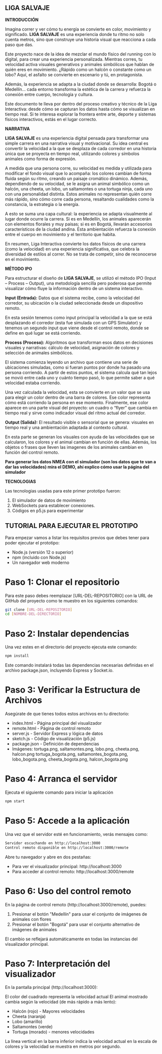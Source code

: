 LIGA SALVAJE
-

**INTRODUCCIÓN**

Imagina correr y ver cómo tu energía se convierte en color, movimiento y significado.
**LIGA SALVAJE** es una experiencia donde tu ritmo no solo cuenta metros, sino que construye una historia visual que reacciona a cada paso que das.

Este proyecto nace de la idea de mezclar el mundo físico del running con lo digital, para crear una experiencia personalizada. Mientras corres, tu velocidad activa visuales generativos y animales simbólicos que hablan de quién eres en movimiento. ¿Rápido como un halcón o constante como un lobo? Aquí, el asfalto se convierte en escenario y tú, en protagonista.

Además, la experiencia se adapta a la ciudad donde se desarrolla: Bogotá o Medellín… cada entorno transforma la estética de la carrera y refuerza la conexión entre cuerpo, tecnología y cultura.

Este documento te lleva por dentro del proceso creativo y técnico de la Liga Interactiva: desde cómo se capturan los datos hasta cómo se visualizan en tiempo real. Si te interesa explorar la frontera entre arte, deporte y sistemas físicos interactivos, estás en el lugar correcto.

**NARRATIVA**

**LIGA SALVAJE** es una experiencia digital pensada para transformar una simple carrera en una narrativa visual y motivacional. Su idea central es convertir la velocidad a la que se desplaza de cada corredor en una historia única que se proyecta en tiempo real, utilizando colores y símbolos animales como forma de expresión.

A medida que una persona corre, su velocidad es medida y utilizada para modificar el fondo visual que lo acompaña: los colores cambian de forma fluida según su ritmo, creando un paisaje cromático dinámico. Además, dependiendo de su velocidad, se le asigna un animal simbólico como un halcón, una cheeta, un lobo, un saltamontes o una tortuga ninja, cada uno con una personalidad distinta. Estos animales no representan quién corre más rápido, sino cómo corre cada persona, resaltando cualidades como la constancia, la estrategia o la energía.

A esto se suma una capa cultural: la experiencia se adapta visualmente al lugar donde ocurre la carrera. Si es en Medellín, los animales aparecerán con elementos florales y muy paisas; si es en Bogotá, llevarán accesorios característicos de la ciudad andina. Esta ambientación refuerza la conexión entre el cuerpo en movimiento y el territorio que habita.

En resumen, Liga Interactiva convierte los datos físicos de una carrera (como la velocidad) en una experiencia significativa, que celebra la diversidad de estilos al correr. No se trata de competir, sino de reconocerse en el movimiento.

**MÉTODO IPO**

Para estructurar el diseño de **LIGA SALVAJE**, se utilizó el método IPO (Input – Process – Output), una metodología sencilla pero poderosa que permite visualizar cómo fluye la información dentro de un sistema interactivo.

**Input (Entrada):** Datos que el sistema recibe, como la velocidad del corredor, su ubicación o la ciudad seleccionada desde un dispositivo remoto.

En esta sesión tenemos como input principal la velocidad a la que se está desplazando el corredor (esta fue simulada con un GPS Simulator) y tenemos un segundo input que viene desde el control remoto, donde se define en qué lugar se está corriendo. 

**Process (Proceso):** Algoritmos que transforman esos datos en decisiones visuales y narrativas: cálculo de velocidad, asignación de colores y selección de animales simbólicos.

El sistema comienza leyendo un archivo que contiene una serie de ubicaciones simuladas, como si fueran puntos por donde ha pasado una persona corriendo. A partir de estos puntos, el sistema calcula qué tan lejos se movió entre cada uno y cuánto tiempo pasó, lo que permite saber a qué velocidad estaba corriendo.

Una vez calculada la velocidad, esta se convierte en un valor que se usa para elegir un color dentro de una barra de colores. Ese color representa cómo está corriendo la persona en ese momento. Finalmente, ese color aparece en una parte visual del proyecto: un cuadro o “flyer” que cambia en tiempo real y sirve como indicador visual del ritmo actual del corredor.


**Output (Salida):** El resultado visible o sensorial que se genera: visuales en tiempo real y una ambientación adaptada al contexto cultural.

En esta parte se generan los visuales con ayuda de las velocidades que se calcularon, los colores y el animal cambian en función de ellas. Además, los objetos o frases que lleven las imagenes de los animales cambian en función del control remoto. 



**Para generar los datos NMEA con el simulador (son los datos que te van a dar las velocidades) mira el DEMO, ahí explico cómo usar la página del simulador**

**TECNOLOGIAS**

Las tecnologias usadas para este primer prototipo fueron:
1. El simulador de datos de movimiento
2. WebSockets para establecer conexiones.
3. Códigos en p5.js para experimentar









TUTORIAL PARA EJECUTAR EL PROTOTIPO
-
Para empezar vamos a listar los requisitos previos que debes tener para poder ejecutar el prototipo:
- Node.js (versión 12 o superior)
- npm (incluido con Node.js)
- Un navegador web moderno

# Paso 1: Clonar el repositorio 
Para este paso debes reemplazar [URL-DEL-REPOSITORIO] con la URL de GitHub del proyecto como te muestro en los siguientes comandos:

```bash
git clone [URL-DEL-REPOSITORIO]
cd [NOMBRE-DEL-DIRECTORIO]
```
# Paso 2: Instalar dependencias
Una vez estes en el directorio del proyecto ejecuta este comando: 

```bash
npm install
```
Este comando instalará todas las dependencias necesarias definidas en el archivo package.json, incluyendo Express y Socket.io.

# Paso 3: Verificar la Estructura de Archivos
Asegúrate de que tienes todos estos archivos en tu directorio:
- index.html - Página principal del visualizador
- remote.html - Página de control remoto
- server.js - Servidor Express y lógica de datos
- sketch.js - Código de visualización (p5.js)
- package.json - Definición de dependencias
- Imágenes: tortuga.png, saltamontes.png, lobo.png, cheeta.png, halcon.png
tortuga_bogota.png, saltamontes_bogota.png, lobo_bogota.png, cheeta_bogota.png, halcon_bogota.png

# Paso 4: Arranca el servidor
Ejecuta el siguiente comando para iniciar la aplicación
```bash
npm start
```
# Paso 5: Accede a la aplicación
Una vez que el servidor esté en funcionamiento, verás mensajes como:
```bash
Servidor escuchando en http://localhost:3000
Control remoto disponible en http://localhost:3000/remote
```
Abre tu navegador y abre en dos pestañas:
- Para ver el visualizador principal: http://localhost:3000
- Para acceder al control remoto: http://localhost:3000/remote

# Paso 6: Uso del control remoto
En la página de control remoto (http://localhost:3000/remote), puedes:

1. Presionar el botón "Medellín" para usar el conjunto de imágenes de animales con flores
2. Presionar el botón "Bogotá" para usar el conjunto alternativo de imágenes de animales

El cambio se reflejará automáticamente en todas las instancias del visualizador principal.

# Paso 7: Interpretación del visualizador
En la pantalla principal (http://localhost:3000):

El color del cuadrado representa la velocidad actual
El animal mostrado cambia según la velocidad (de más rápido a más lento):
- Halcón (rojo) - Mayores velocidades 
- Cheeta (naranja)
- Lobo (amarillo)
- Saltamontes (verde)
- Tortuga (morado) - menores velocidades 

La línea vertical en la barra inferior indica la velocidad actual en la escala de colores y la velocidad se muestra en metros por segundo.




